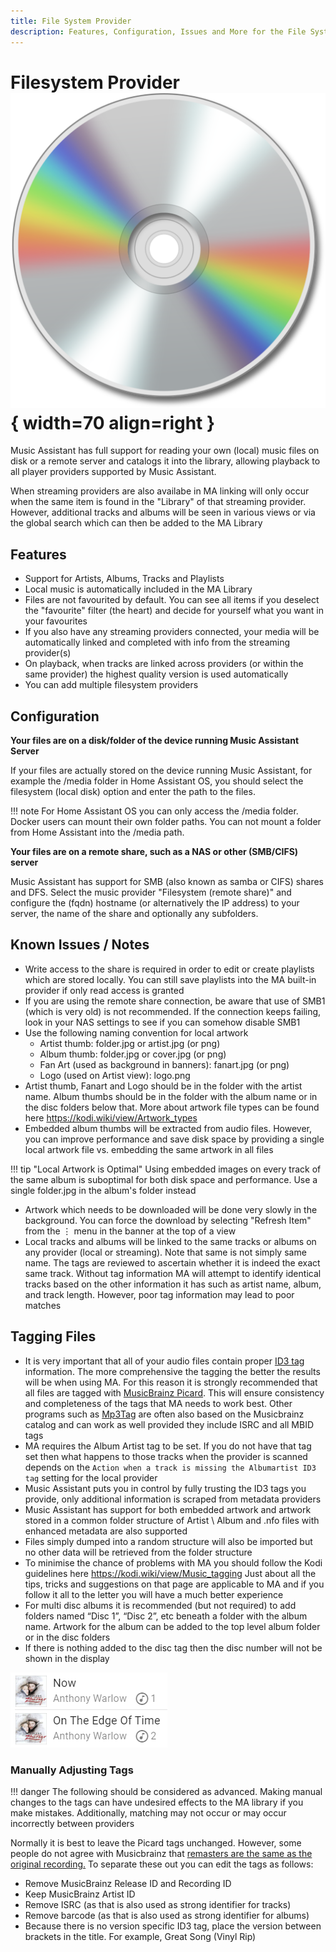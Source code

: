 ```yaml
---
title: File System Provider
description: Features, Configuration, Issues and More for the File System Player Provider
---
```


# Filesystem Provider ![Preview image](../assets/icons/localfiles-icon.png){ width=70 align=right }

Music Assistant has full support for reading your own (local) music files on disk or a remote server and catalogs it into the library, allowing playback to all player providers supported by Music Assistant. 

When streaming providers are also availabe in MA linking will only occur when the same item is found in the "Library" of that streaming provider. However, additional tracks and albums will be seen in various views or via the global search which can then be added to the MA Library

## Features

- Support for Artists, Albums, Tracks and Playlists
- Local music is automatically included in the MA Library
- Files are not favourited by default. You can see all items if you deselect the "favourite" filter (the heart) and decide for yourself what you want in your favourites
- If you also have any streaming providers connected, your media will be automatically linked and completed with info from the streaming provider(s)
- On playback, when tracks are linked across providers (or within the same provider) the highest quality version is used automatically
- You can add multiple filesystem providers

## Configuration

**Your files are on a disk/folder of the device running Music Assistant Server**

If your files are actually stored on the device running Music Assistant, for example the /media folder in Home Assistant OS, you should select the filesystem (local disk) option and enter the path to the files. 

!!! note
    For Home Assistant OS you can only access the /media folder. Docker users can mount their own folder paths. You can not mount a folder from Home Assistant into the /media path.

**Your files are on a remote share, such as a NAS or other (SMB/CIFS) server**

Music Assistant has support for SMB (also known as samba or CIFS) shares and DFS. Select the music provider "Filesystem (remote share)" and configure the (fqdn) hostname (or alternatively the IP address) to your server, the name of the share and optionally any subfolders.

## Known Issues / Notes

- Write access to the share is required in order to edit or create playlists which are stored locally. You can still save playlists into the MA built-in provider if only read access is granted
- If you are using the remote share connection, be aware that use of SMB1 (which is very old) is not recommended. If the connection keeps failing, look in your NAS settings to see if you can somehow disable SMB1
- Use the following naming convention for local artwork
    - Artist thumb: folder.jpg or artist.jpg (or png)
    - Album thumb: folder.jpg or cover.jpg (or png)
    - Fan Art (used as background in banners): fanart.jpg (or png)
    - Logo (used on Artist view): logo.png
- Artist thumb, Fanart and Logo should be in the folder with the artist name. Album thumbs should be in the folder with the album name or in the disc folders below that. More about artwork file types can be found here https://kodi.wiki/view/Artwork_types
- Embedded album thumbs will be extracted from audio files. However, you can improve performance and save disk space by providing a single local artwork file vs. embedding the same artwork in all files

!!! tip "Local Artwork is Optimal" 
    Using embedded images on every track of the same album is suboptimal for both disk space and performance. Use a single folder.jpg in the album's folder instead

- Artwork which needs to be downloaded will be done very slowly in the background. You can force the download by selecting "Refresh Item" from the ⋮ menu in the banner at the top of a view
- Local tracks and albums will be linked to the same tracks or albums on any provider (local or streaming). Note that same is not simply same name. The tags are reviewed to ascertain whether it is indeed the exact same track. Without tag information MA will attempt to identify identical tracks based on the other information it has such as artist name, album, and track length. However, poor tag information may lead to poor matches
  
## Tagging Files 

- It is very important that all of your audio files contain proper [ID3 tag](https://en.wikipedia.org/wiki/ID3) information. The more comprehensive the tagging the better the results will be when using MA. For this reason it is strongly recommended that all files are tagged with [MusicBrainz Picard](https://picard.musicbrainz.org). This will ensure consistency and completeness of the tags that MA needs to work best. Other programs such as [Mp3Tag](https://www.mp3tag.de/en/) are often also based on the Musicbrainz catalog and can work as well provided they include ISRC and all MBID tags
- MA requires the Album Artist tag to be set. If you do not have that tag set then what happens to those tracks when the provider is scanned depends on the `Action when a track is missing the Albumartist ID3 tag` setting for the local provider 
- Music Assistant puts you in control by fully trusting the ID3 tags you provide, only additional information is scraped from metadata providers
- Music Assistant has support for both embedded artwork and artwork stored in a common folder structure of Artist \ Album and .nfo files with enhanced metadata are also supported
- Files simply dumped into a random structure will also be imported but no other data will be retrieved from the folder structure
- To minimise the chance of problems with MA you should follow the Kodi guidelines here https://kodi.wiki/view/Music_tagging Just about all the tips, tricks and suggestions on that page are applicable to MA and if you follow it all to the letter you will have a much better experience
- For multi disc albums it is recommended (but not required) to add folders named “Disc 1”, “Disc 2”, etc beneath a folder with the album name. Artwork for the album can be added to the top level album folder or in the disc folders
- If there is nothing added to the disc tag then the disc number will not be shown in the display

![image](../assets/screenshots/no-disc-tag.png)

### Manually Adjusting Tags

!!! danger
    The following should be considered as advanced. Making manual changes to the tags can have undesired effects to the MA library if you make mistakes. Additionally, matching may not occur or may occur incorrectly between providers

Normally it is best to leave the Picard tags unchanged. However, some people do not agree with Musicbrainz that [remasters are the same as the original recording.](https://musicbrainz.org/doc/Style/Recording#Recordings_with_different_mastering) To separate these out you can edit the tags as follows:

- Remove MusicBrainz Release ID and Recording ID
- Keep MusicBrainz Artist ID
- Remove ISRC (as that is also used as strong identifier for tracks)
- Remove barcode (as that is also used as strong identifier for albums)
- Because there is no version specific ID3 tag, place the version between brackets in the title. For example, Great Song (Vinyl Rip)

